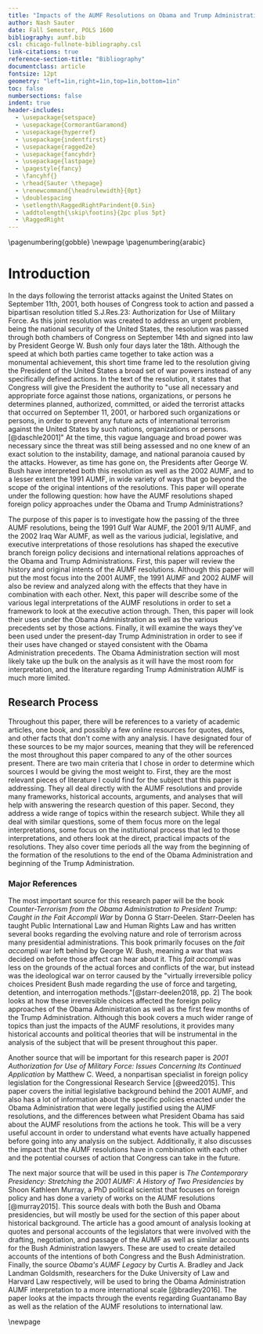 ```yaml
---
title: "Impacts of the AUMF Resolutions on Obama and Trump Administration Foreign Policy"
author: Nash Sauter
date: Fall Semester, POLS 1600
bibliography: aumf.bib
csl: chicago-fullnote-bibliography.csl
link-citations: true
reference-section-title: "Bibliography"
documentclass: article
fontsize: 12pt
geometry: "left=1in,right=1in,top=1in,bottom=1in"
toc: false
numbersections: false
indent: true
header-includes:
  - \usepackage{setspace}
  - \usepackage{CormorantGaramond}
  - \usepackage{hyperref}
  - \usepackage{indentfirst}
  - \usepackage{ragged2e}
  - \usepackage{fancyhdr}
  - \usepackage{lastpage}
  - \pagestyle{fancy}
  - \fancyhf{}
  - \rhead{Sauter \thepage}
  - \renewcommand{\headrulewidth}{0pt}
  - \doublespacing
  - \setlength\RaggedRightParindent{0.5in}
  - \addtolength{\skip\footins}{2pc plus 5pt}
  - \RaggedRight
---
```

\pagenumbering{gobble}
\newpage
\pagenumbering{arabic}

# Introduction
In the days following the terrorist attacks against the United States on September 11th, 2001, both houses of Congress took to action and passed a bipartisan resolution titled S.J.Res.23: Authorization for Use of Military Force.
As this joint resolution was created to address an urgent problem, being the national security of the United States, the resolution was passed through both chambers of Congress on September 14th and signed into law by President George W. Bush only four days later the 18th.
Although the speed at which both parties came together to take action was a monumental achievement, this short time frame led to the resolution giving the President of the United States a broad set of war powers instead of any specifically defined actions.
In the text of the resolution, it states that Congress will give the President the authority to "use all necessary and appropriate force against those nations, organizations, or persons he determines planned, authorized, committed, or aided the terrorist attacks that occurred on September 11, 2001, or harbored such organizations or persons, in order to prevent any future acts of international terrorism against the United States by such nations, organizations or persons. [@daschle2001]"
At the time, this vague language and broad power was necessary since the threat was still being assessed and no one knew of an exact solution to the instability, damage, and national paranoia caused by the attacks.
However, as time has gone on, the Presidents after George W. Bush have interpreted both this resolution as well as the 2002 AUMF, and to a lesser extent the 1991 AUMF, in wide variety of ways that go beyond the scope of the original intentions of the resolutions.
This paper will operate under the following question: how have the AUMF resolutions shaped foreign policy approaches under the Obama and Trump Administrations?

The purpose of this paper is to investigate how the passing of the three AUMF resolutions, being the 1991 Gulf War AUMF, the 2001 9/11 AUMF, and the 2002 Iraq War AUMF, as well as the various judicial, legislative, and executive interpretations of those resolutions has shaped the executive branch foreign policy decisions and international relations approaches of the Obama and Trump Administrations.
First, this paper will review the history and original intents of the AUMF resolutions.
Although this paper will put the most focus into the 2001 AUMF, the 1991 AUMF and 2002 AUMF will also be review and analyzed along with the effects that they have in combination with each other.
Next, this paper will describe some of the various legal interpretations of the AUMF resolutions in order to set a framework to look at the executive action through.
Then, this paper will look their uses under the Obama Administration as well as the various precedents set by those actions.
Finally, it will examine the ways they've been used under the present-day Trump Administration in order to see if their uses have changed or stayed consistent with the Obama Administration precedents.
The Obama Administration section will most likely take up the bulk on the analysis as it will have the most room for interpretation, and the literature regarding Trump Administration AUMF is much more limited.

## Research Process
Throughout this paper, there will be references to a variety of academic articles, one book, and possibly a few online resources for quotes, dates, and other facts that don't come with any analysis.
I have designated four of these sources to be my major sources, meaning that they will be referenced the most throughout this paper compared to any of the other sources present.
There are two main criteria that I chose in order to determine which sources I would be giving the most weight to.
First, they are the most relevant pieces of literature I could find for the subject that this paper is addressing.
They all deal directly with the AUMF resolutions and provide many frameworks, historical accounts, arguments, and analyses that will help with answering the research question of this paper.
Second, they address a wide range of topics within the research subject.
While they all deal with similar questions, some of them focus more on the legal interpretations, some focus on the institutional process that led to those interpretations, and others look at the direct, practical impacts of the resolutions.
They also cover time periods all the way from the beginning of the formation of the resolutions to the end of the Obama Administration and beginning of the Trump Administration.

### Major References
The most important source for this research paper will be the book *Counter-Terrorism from the Obama Administration to President Trump: Caught in the Fait Accompli War* by Donna G Starr-Deelen.
Starr-Deelen has taught Public International Law and Human Rights Law and has written several books regarding the evolving nature and role of terrorism across many presidential administrations.
This book primarily focuses on the *fait accompli* war left behind by George W. Bush, meaning a war that was decided on before those affect can hear about it.
This *fait accompli* was less on the grounds of the actual forces and conflicts of the war, but instead was the ideological war on terror caused by the "virtually irreversible policy choices President Bush made regarding the use of force and targeting, detention, and interrogation methods."[@starr-deelen2018, pp. 2]
The book looks at how these irreversible choices affected the foreign policy approaches of the Obama Administration as well as the first few months of the Trump Administration.
Although this book covers a much wider range of topics than just the impacts of the AUMF resolutions, it provides many historical accounts and political theories that will be instrumental in the analysis of the subject that will be present throughout this paper.

Another source that will be important for this research paper is *2001 Authorization for Use of Military Force: Issues Concerning Its Continued Application* by Matthew C. Weed, a nonpartisan specialist in foreign policy legislation for the Congressional Research Service [@weed2015].
This paper covers the initial legislative background behind the 2001 AUMF, and also has a lot of information about the specific policies enacted under the Obama Administration that were legally justified using the AUMF resolutions, and the differences between what President Obama has said about the AUMF resolutions from the actions he took.
This will be a very useful account in order to understand what events have actually happened before going into any analysis on the subject.
Additionally, it also discusses the impact that the AUMF resolutions have in combination with each other and the potential courses of action that Congress can take in the future.

The next major source that will be used in this paper is *The Contemporary Presidency: Stretching the 2001 AUMF: A History of Two Presidencies* by Shoon Kathleen Murray, a PhD political scientist that focuses on foreign policy and has done a variety of works on the AUMF resolutions [@murray2015].
This source deals with both the Bush and Obama presidencies, but will mostly be used for the section of this paper about historical background.
The article has a good amount of analysis looking at quotes and personal accounts of the legislators that were involved with the drafting, negotiation, and passage of the AUMF as well as similar accounts for the Bush Administration lawyers.
These are used to create detailed accounts of the intentions of both Congress and the Bush Administration.
Finally, the source *Obama's AUMF Legacy* by Curtis A. Bradley and Jack Landman Goldsmith, researchers for the Duke University of Law and Harvard Law respectively, will be used to bring the Obama Administration AUMF interpretation to a more international scale [@bradley2016].
The paper looks at the impacts through the events regarding Guantanamo Bay as well as the relation of the AUMF resolutions to international law.

\newpage
